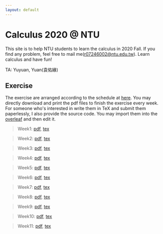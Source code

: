 ```yaml
---
layout: default
---
```


# Calculus 2020 @ NTU

This site is to help NTU students to learn the calculus in 2020 Fall.
If you find any problem, feel free to mail me(r07246002@ntu.edu.tw).
Learn calculus and have fun!

TA: Yuyuan, Yuan(袁佑緣)


## Exercise

The exercise are arranged according to the schedule at [here](http://www.math.ntu.edu.tw/~calc/cp_n_34461.html).
You may directly download and print the pdf files to finish the exercise every week.
For someone who's interested in write them in TeX and submit them paperlessly, I also provide the source code.
You may import them into the [overleaf](https://www.overleaf.com/) and then edit it.

> Week1: [pdf](./exercise/week1.pdf), [tex](./exercise/week1.tex)

> Week2: [pdf](./exercise/week2.pdf), [tex](./exercise/week2.tex)

> Week3: [pdf](./exercise/week3.pdf), [tex](./exercise/week3.tex)

> Week4: [pdf](./exercise/week4.pdf), [tex](./exercise/week4.tex)

> Week5: [pdf](./exercise/week5.pdf), [tex](./exercise/week5.tex)

> Week6: [pdf](./exercise/week6.pdf), [tex](./exercise/week6.tex)

> Week7: [pdf](./exercise/week7.pdf), [tex](./exercise/week7.tex)

> Week8: [pdf](./exercise/week8.pdf), [tex](./exercise/week8.tex)

> Week9: [pdf](./exercise/week9.pdf), [tex](./exercise/week9.tex)

> Week10: [pdf](./exercise/week10.pdf), [tex](./exercise/week10.tex)

> Week11: [pdf](./exercise/week11.pdf), [tex](./exercise/week11.tex)
